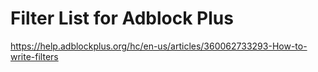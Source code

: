 # Filter List for Adblock Plus

https://help.adblockplus.org/hc/en-us/articles/360062733293-How-to-write-filters
